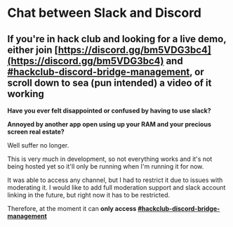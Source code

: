 # Chat between Slack and Discord

## If you're in hack club and looking for a live demo, either join [https://discord.gg/bm5VDG3bc4](https://discord.gg/bm5VDG3bc4) and [#hackclub-discord-bridge-management](https://hackclub.slack.com/archives/C07V1V34W48), or scroll down to sea (pun intended) a video of it working


**Have you ever felt disappointed or confused by having to use slack? <p></p> Annoyed by another app open using up your RAM and your precious screen real estate? <p></p>**

Well suffer no longer.

This is very much in development, so not everything works and it's not being hosted yet so it'll only be running when I'm running it for now.

It was able to access any channel, but I had to restrict it due to issues with moderating it. I would like to add full moderation support and slack account linking in the future, but right now it has to be restricted.

Therefore, at the moment it can **only access [#hackclub-discord-bridge-management](https://hackclub.slack.com/archives/C07V1V34W48)**
